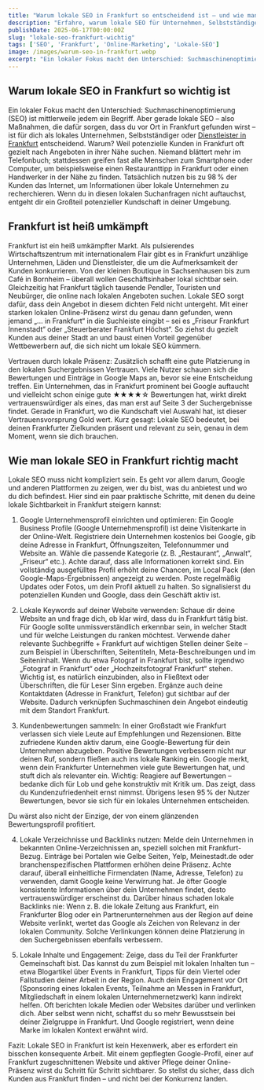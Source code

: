 ```yaml
---
title: "Warum lokale SEO in Frankfurt so entscheidend ist – und wie man es richtig macht"
description: "Erfahre, warum lokale SEO für Unternehmen, Selbstständige und Dienstleister in Frankfurt unerlässlich ist und welche Schritte wirklich zu besserer lokaler Sichtbarkeit führen."
publishDate: 2025-06-17T00:00:00Z
slug: "lokale-seo-frankfurt-wichtig"
tags: ['SEO', 'Frankfurt', 'Online-Marketing', 'Lokale-SEO']
image: /images/warum-seo-in-frankfurt.webp
excerpt: "Ein lokaler Fokus macht den Unterschied: Suchmaschinenoptimierung (SEO) ist mittlerweile jedem ein Begriff. Aber gerade lokale SEO – also Maßnahmen, die dafür sorgen, dass du vor Ort in Frankfurt gefunden wirst – ist für dich als lokales Unternehmen, Selbstständiger oder Dienstleister in Frankfurt entscheidend. Warum?"
---
```


## Warum lokale SEO in Frankfurt so wichtig ist

Ein lokaler Fokus macht den Unterschied: Suchmaschinenoptimierung (SEO) ist mittlerweile jedem ein Begriff. Aber gerade lokale SEO – also Maßnahmen, die dafür sorgen, dass du vor Ort in Frankfurt gefunden wirst – ist für dich als lokales Unternehmen, Selbstständiger oder <a href="/">Dienstleister in Frankfurt</a> entscheidend. Warum? Weil potenzielle Kunden in Frankfurt oft gezielt nach Angeboten in ihrer Nähe suchen. Niemand blättert mehr im Telefonbuch; stattdessen greifen fast alle Menschen zum Smartphone oder Computer, um beispielsweise einen Restauranttipp in Frankfurt oder einen Handwerker in der Nähe zu finden. Tatsächlich nutzen bis zu 98 % der Kunden das Internet, um Informationen über lokale Unternehmen zu recherchieren. Wenn du in diesen lokalen Suchanfragen nicht auftauchst, entgeht dir ein Großteil potenzieller Kundschaft in deiner Umgebung.

## Frankfurt ist heiß umkämpft

Frankfurt ist ein heiß umkämpfter Markt. Als pulsierendes Wirtschaftszentrum mit internationalem Flair gibt es in Frankfurt unzählige Unternehmen, Läden und Dienstleister, die um die Aufmerksamkeit der Kunden konkurrieren. Von der kleinen Boutique in Sachsenhausen bis zum Café in Bornheim – überall wollen Geschäftsinhaber lokal sichtbar sein. Gleichzeitig hat Frankfurt täglich tausende Pendler, Touristen und Neubürger, die online nach lokalen Angeboten suchen. Lokale SEO sorgt dafür, dass dein Angebot in diesem dichten Feld nicht untergeht. Mit einer starken lokalen Online-Präsenz wirst du genau dann gefunden, wenn jemand „... in Frankfurt“ in die Suchleiste eingibt – sei es „Friseur Frankfurt Innenstadt“ oder „Steuerberater Frankfurt Höchst“. So ziehst du gezielt Kunden aus deiner Stadt an und baust einen Vorteil gegenüber Wettbewerbern auf, die sich nicht um lokale SEO kümmern.

Vertrauen durch lokale Präsenz: Zusätzlich schafft eine gute Platzierung in den lokalen Suchergebnissen Vertrauen. Viele Nutzer schauen sich die Bewertungen und Einträge in Google Maps an, bevor sie eine Entscheidung treffen. Ein Unternehmen, das in Frankfurt prominent bei Google auftaucht und vielleicht schon einige gute ★★★★☆ Bewertungen hat, wirkt direkt vertrauenswürdiger als eines, das man erst auf Seite 3 der Suchergebnisse findet. Gerade in Frankfurt, wo die Kundschaft viel Auswahl hat, ist dieser Vertrauensvorsprung Gold wert. Kurz gesagt: Lokale SEO bedeutet, bei deinen Frankfurter Zielkunden präsent und relevant zu sein, genau in dem Moment, wenn sie dich brauchen.

## Wie man lokale SEO in Frankfurt richtig macht

Lokale SEO muss nicht kompliziert sein. Es geht vor allem darum, Google und anderen Plattformen zu zeigen, wer du bist, was du anbietest und wo du dich befindest. Hier sind ein paar praktische Schritte, mit denen du deine lokale Sichtbarkeit in Frankfurt steigern kannst:

1. Google Unternehmensprofil einrichten und optimieren: Ein Google Business Profile (Google Unternehmensprofil) ist deine Visitenkarte in der Online-Welt. Registriere dein Unternehmen kostenlos bei Google, gib deine Adresse in Frankfurt, Öffnungszeiten, Telefonnummer und Website an. Wähle die passende Kategorie (z. B. „Restaurant“, „Anwalt“, „Friseur“ etc.). Achte darauf, dass alle Informationen korrekt sind. Ein vollständig ausgefülltes Profil erhöht deine Chancen, im Local Pack (den Google-Maps-Ergebnissen) angezeigt zu werden. Poste regelmäßig Updates oder Fotos, um dein Profil aktuell zu halten. So signalisierst du potenziellen Kunden und Google, dass dein Geschäft aktiv ist.

2. Lokale Keywords auf deiner Website verwenden: Schaue dir deine Website an und frage dich, ob klar wird, dass du in Frankfurt tätig bist. Für Google sollte unmissverständlich erkennbar sein, in welcher Stadt und für welche Leistungen du ranken möchtest. Verwende daher relevante Suchbegriffe + Frankfurt auf wichtigen Stellen deiner Seite – zum Beispiel in Überschriften, Seitentiteln, Meta-Beschreibungen und im Seiteninhalt. Wenn du etwa Fotograf in Frankfurt bist, sollte irgendwo „Fotograf in Frankfurt“ oder „Hochzeitsfotograf Frankfurt“ stehen. Wichtig ist, es natürlich einzubinden, also in Fließtext oder Überschriften, die für Leser Sinn ergeben. Ergänze auch deine Kontaktdaten (Adresse in Frankfurt, Telefon) gut sichtbar auf der Website. Dadurch verknüpfen Suchmaschinen dein Angebot eindeutig mit dem Standort Frankfurt.

3. Kundenbewertungen sammeln: In einer Großstadt wie Frankfurt verlassen sich viele Leute auf Empfehlungen und Rezensionen. Bitte zufriedene Kunden aktiv darum, eine Google-Bewertung für dein Unternehmen abzugeben. Positive Bewertungen verbessern nicht nur deinen Ruf, sondern fließen auch ins lokale Ranking ein. Google merkt, wenn dein Frankfurter Unternehmen viele gute Bewertungen hat, und stuft dich als relevanter ein. Wichtig: Reagiere auf Bewertungen – bedanke dich für Lob und gehe konstruktiv mit Kritik um. Das zeigt, dass du Kundenzufriedenheit ernst nimmst. Übrigens lesen 95 % der Nutzer Bewertungen, bevor sie sich für ein lokales Unternehmen entscheiden.

Du wärst also nicht der Einzige, der von einem glänzenden Bewertungsprofil profitiert.

4. Lokale Verzeichnisse und Backlinks nutzen: Melde dein Unternehmen in bekannten Online-Verzeichnissen an, speziell solchen mit Frankfurt-Bezug. Einträge bei Portalen wie Gelbe Seiten, Yelp, Meinestadt.de oder branchenspezifischen Plattformen erhöhen deine Präsenz. Achte darauf, überall einheitliche Firmendaten (Name, Adresse, Telefon) zu verwenden, damit Google keine Verwirrung hat. Je öfter Google konsistente Informationen über dein Unternehmen findet, desto vertrauenswürdiger erscheinst du. Darüber hinaus schaden lokale Backlinks nie: Wenn z. B. die lokale Zeitung aus Frankfurt, ein Frankfurter Blog oder ein Partnerunternehmen aus der Region auf deine Website verlinkt, wertet das Google als Zeichen von Relevanz in der lokalen Community. Solche Verlinkungen können deine Platzierung in den Suchergebnissen ebenfalls verbessern.

5. Lokale Inhalte und Engagement: Zeige, dass du Teil der Frankfurter Gemeinschaft bist. Das kannst du zum Beispiel mit lokalen Inhalten tun – etwa Blogartikel über Events in Frankfurt, Tipps für dein Viertel oder Fallstudien deiner Arbeit in der Region. Auch dein Engagement vor Ort (Sponsoring eines lokalen Events, Teilnahme an Messen in Frankfurt, Mitgliedschaft in einem lokalen Unternehmernetzwerk) kann indirekt helfen. Oft berichten lokale Medien oder Websites darüber und verlinken dich. Aber selbst wenn nicht, schaffst du so mehr Bewusstsein bei deiner Zielgruppe in Frankfurt. Und Google registriert, wenn deine Marke im lokalen Kontext erwähnt wird.

Fazit: Lokale SEO in Frankfurt ist kein Hexenwerk, aber es erfordert ein bisschen konsequente Arbeit. Mit einem gepflegten Google-Profil, einer auf Frankfurt zugeschnittenen Website und aktiver Pflege deiner Online-Präsenz wirst du Schritt für Schritt sichtbarer. So stellst du sicher, dass dich Kunden aus Frankfurt finden – und nicht bei der Konkurrenz landen.